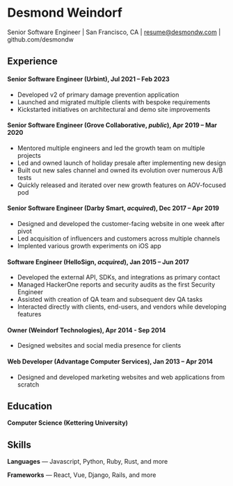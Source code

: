 # Desmond Weindorf

Senior Software Engineer | San Francisco, CA | resume@desmondw.com | github.com/desmondw


## Experience

#### Senior Software Engineer (Urbint), Jul 2021 – Feb 2023
- Developed v2 of primary damage prevention application
- Launched and migrated multiple clients with bespoke requirements
- Kickstarted initiatives on architectural and demo site improvements

#### Senior Software Engineer (Grove Collaborative, _public_), Apr 2019 – Mar 2020
- Mentored multiple engineers and led the growth team on multiple projects
- Led and owned launch of holiday presale after implementing new design
- Built out new sales channel and owned its evolution over numerous A/B tests
- Quickly released and iterated over new growth features on AOV-focused pod

#### Senior Software Engineer (Darby Smart, _acquired_), Dec 2017 – Apr 2019
- Designed and developed the customer-facing website in one week after pivot
- Led acquisition of influencers and customers across multiple channels
- Implented various growth experiments on iOS app

#### Software Engineer (HelloSign, _acquired_), Jan 2015 – Jun 2017
- Developed the external API, SDKs, and integrations as primary contact
- Managed HackerOne reports and security audits as the first Security Engineer
- Assisted with creation of QA team and subsequent dev QA tasks
- Interacted directly with clients, end-users, and vendors while developing features

#### Owner (Weindorf Technologies), Apr 2014 - Sep 2014
- Designed websites and social media presence for clients

#### Web Developer (Advantage Computer Services), Jan 2013 – Apr 2014
- Designed and developed marketing websites and web applications from scratch


## Education

__Computer Science (Kettering University)__


## Skills

__Languages__ — Javascript, Python, Ruby, Rust, and more

__Frameworks__ — React, Vue, Django, Rails, and more
